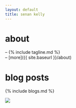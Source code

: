 ```yaml
---
layout: default
title: senan kelly
---
```


# about
<p markdown="1">– {% include tagline.md %}<br />
– [more]({{ site.baseurl }}/about)</p>

# blog posts
{% include blogs.md %}

<img class="fullwidth" src="{{ site.baseurl }}/purdy.jpg">
